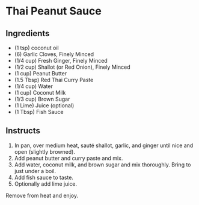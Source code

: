 # Thai Peanut Sauce

## Ingredients

* (1 tsp) coconut oil
* (6) Garlic Cloves, Finely Minced
* (1/4 cup) Fresh Ginger, Finely Minced
* (1/2 cup) Shallot (or Red Onion), Finely Minced
* (1 cup) Peanut Butter
* (1.5 Tbsp) Red Thai Curry Paste
* (1/4 cup) Water
* (1 cup) Coconut Milk
* (1/3 cup) Brown Sugar
* (1 Lime) Juice (optional)
* (1 Tbsp) Fish Sauce

## Instructs

1. In pan, over medium heat, sauté shallot, garlic, and ginger until nice and open (slightly browned).
2. Add peanut butter and curry paste and mix.
3. Add water, coconut milk, and brown sugar and mix thoroughly. Bring to just under a boil.
4. Add fish sauce to taste.
5. Optionally add lime juice.

Remove from heat and enjoy.